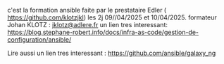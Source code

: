 c'est la formation ansible faite par le prestataire Edler 
( https://github.com/klotzjkl) les 2j 09//04/2025 et 10/04/2025.
formateur Johan KLOTZ : jklotz@adlere.fr
un lien tres interessant: 
https://blog.stephane-robert.info/docs/infra-as-code/gestion-de-configuration/ansible/


Lire aussi un lien tres interessant : https://github.com/ansible/galaxy_ng 
